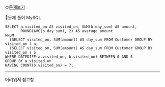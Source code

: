 ⚙[문제보기](https://leetcode.com/problems/restaurant-growth/)



🔎문제 풀이
MySQL
```MySQL
SELECT a.visited_on AS visited_on, SUM(b.day_sum) AS amount,
       ROUND(AVG(b.day_sum), 2) AS average_amount
FROM
  (SELECT visited_on, SUM(amount) AS day_sum FROM Customer GROUP BY visited_on ) a,
  (SELECT visited_on, SUM(amount) AS day_sum FROM Customer GROUP BY visited_on ) b
WHERE DATEDIFF(a.visited_on, b.visited_on) BETWEEN 0 AND 6
GROUP BY a.visited_on
HAVING COUNT(b.visited_on) = 7;
```
----
어려워서 참고함